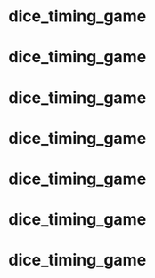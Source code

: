 # dice_timing_game
# dice_timing_game
# dice_timing_game
# dice_timing_game
# dice_timing_game
# dice_timing_game
# dice_timing_game
